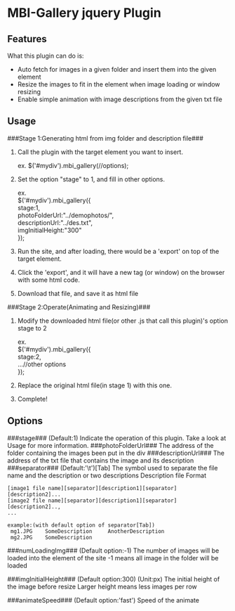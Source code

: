 # MBI-Gallery jquery Plugin
## Features

What this plugin can do is:

 * Auto fetch for images in a given folder and insert them into the given element
 * Resize the images to fit in the element when image loading or window resizing
 * Enable simple animation with image descriptions from the given txt file

## Usage
###Stage 1:Generating html from img folder and description file###
1.	Call the plugin with the target element you want to insert.

	ex. 
	$('#mydiv').mbi_gallery(//options);

2.	Set the option "stage" to 1, and fill in other options. 

	ex.   
	$('#mydiv').mbi_gallery({  
		stage:1,  
		photoFolderUrl:"../demophotos/",  
		descriptionUrl:"../des.txt",  
		imgInitialHeight:"300"  
	});  

3.	Run the site, and after loading, there would be a 'export' on top of the target element.
4.	Click the 'export', and it will have a new tag (or window) on the browser with some html code.
5.	Download that file, and save it as html file

###Stage 2:Operate(Animating and Resizing)###
1.	Modify the downloaded html file(or other .js that call this plugin)'s option stage to 2

	ex.  
	$('#mydiv').mbi_gallery({  
		stage:2,  
		...//other options  
	});  

2.	Replace the original html file(in stage 1) with this one.
3.	Complete!

## Options
###stage###
(Default:1)
Indicate the operation of this plugin. Take a look at Usage for more information.
###photoFolderUrl###
The address of the folder containing the images been put in the div 
###descriptionUrl###
The address of the txt file that contains the image and its description
###separator###
(Default:'\t')[Tab]
The symbol used to separate the file name and the description or two descriptions
Description file Format

    [image1 file name][separator][description1][separator][description2]...
	[image2 file name][separator][description1][separator][description2]..,
    ...
		    
    example:(with default option of separator[Tab])
     mg1.JPG	SomeDescription 	AnotherDescription
     mg2.JPG	SomeDescription

###numLoadingImg###
(Default option:-1)
The number of images will be loaded into the element of the site
-1 means all image in the folder will be loaded

###imgInitialHeight###
(Default option:300)
(Unit:px)
The initial height of the image before resize
Larger height means less images per row

###animateSpeed###
(Default option:'fast')
Speed of the animate
